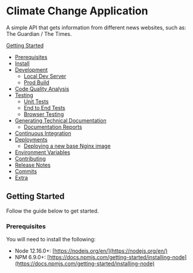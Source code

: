 # Climate Change Application
A simple API that gets information from different news websites, such as: The Guardian / The Times.

[Getting Started](#getting-started)
  - [Prerequisites](#prerequisites)
  - [Install](#install)
- [Development](#development)
  - [Local Dev Server](#local-dev-server)
  - [Prod Build](#prod-build)
- [Code Quality Analysis](#code-quality-analysis)
- [Testing](#testing)
  - [Unit Tests](#unit-tests)
  - [End to End Tests](#end-to-end-tests)
  - [Browser Testing](#browser-testing)
- [Generating Technical Documentation](#generating-technical-documentation)
  - [Documentation Reports](#documentation-reports)
- [Continuous Integration](#continuous-integration)
- [Deployments](#deployments)
  - [Deploying a new base Nginx image](#deploying-a-new-base-nginx-image)
- [Environment Variables](#environment-variables)
- [Contributing](#contributing)
- [Release Notes](#release-notes)
- [Commits](#commits)
- [Extra](#extra)


## Getting Started

Follow the guide below to get started.

### Prerequisites

You will need to install the following:
- Node 12.16.0+: [https://nodejs.org/en/](https://nodejs.org/en/)
- NPM 6.9.0+: [https://docs.npmjs.com/getting-started/installing-node](https://docs.npmjs.com/getting-started/installing-node)
